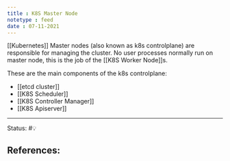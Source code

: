 ```yaml
---
title : K8S Master Node
notetype : feed
date : 07-11-2021
---
```


[[Kubernetes]] Master nodes (also known as k8s controlplane) are responsible for managing the cluster. No user processes normally run on master node, this is the job of the [[K8S Worker Node]]s.

These are the main components of the k8s controlplane:
- [[etcd cluster]]
- [[K8S Scheduler]]
- [[K8S Controller Manager]] 
- [[K8S Apiserver]]

-----

Status: #💡 

References:
- 
